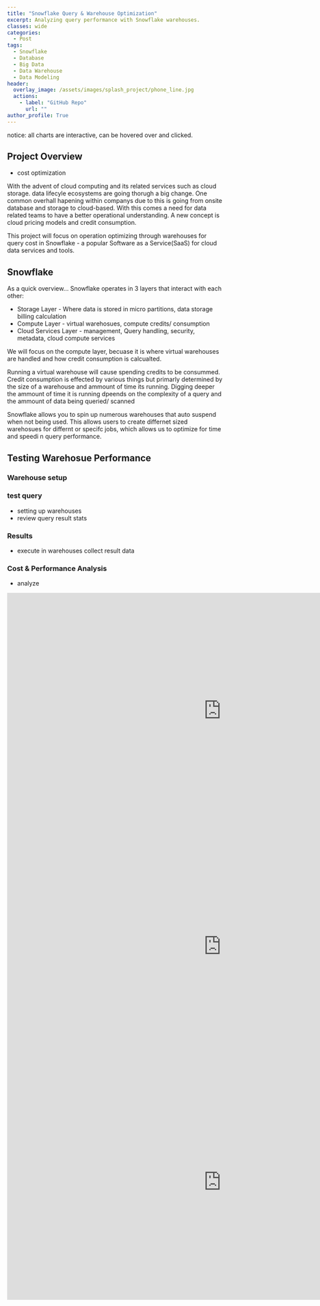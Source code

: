 ```yaml
---
title: "Snowflake Query & Warehouse Optimization"
excerpt: Analyzing query performance with Snowflake warehouses. 
classes: wide
categories:
  - Post
tags:
  - Snowflake
  - Database
  - Big Data
  - Data Warehouse 
  - Data Modeling 
header:
  overlay_image: /assets/images/splash_project/phone_line.jpg
  actions:
    - label: "GitHub Repo"
      url: ""
author_profile: True 
---
```


notice: all charts are interactive, can be hovered over and clicked. 

## Project Overview 
- cost optimization

With the advent of cloud computing and its related services such as cloud storage. data lifecyle ecosystems are going thorugh a big change. One common overhall hapening within companys due to this is going from onsite database and storage to cloud-based. With this comes a need for data related teams to have a better operational understanding. 
A new concept is cloud pricing models and credit consumption. 

This project will focus on operation optimizing through warehouses for query cost in Snowflake - a popular Software as a Service(SaaS) for cloud data services and tools. 

## Snowflake 

As a quick overview...
Snowflake operates in 3 layers that interact with each other: 
- Storage Layer - Where data is stored in micro partitions, data storage billing calculation
-  Compute Layer - virtual warehosues, compute credits/ consumption 
-  Cloud Services Layer - management, Query handling, security, metadata, cloud compute services 

We will focus on the compute layer, becuase it is where virtual warehouses are handled and how credit consumption is calcualted. 

Running a virtual warehouse will cause spending credits to be consummed. Credit consumption is effected by various things but primarly determined by the size of a warehouse and ammount of time its running. Digging deeper the ammount of time it is running dpeends on the complexity of a query and the ammount of data being queried/ scanned  

Snowflake allows you to spin up numerous warehouses that auto suspend when not being used. This allows users to create differnet sized warehosues for differnt or specifc jobs, which allows us to optimize for time and speedi n query performance. 

## Testing Warehosue Performance 

### Warehouse setup 

### test query
- setting up warehouses
- review query result stats 

### Results 
- execute in warehouses collect result data 


### Cost & Performance Analysis 
- analyze 


<iframe width="1000" height="550" src="https://lookerstudio.google.com/embed/reporting/225f4ea2-e3d9-482f-8125-9972eaceb14f/page/PTDoD" frameborder="0" style="border:0" allowfullscreen sandbox="allow-storage-access-by-user-activation allow-scripts allow-same-origin allow-popups allow-popups-to-escape-sandbox"></iframe>


<iframe width="1000" height="550" src="https://lookerstudio.google.com/embed/reporting/7e473c99-2c13-43b2-bb3b-d8e068e03b66/page/PTDoD" frameborder="0" style="border:0" allowfullscreen sandbox="allow-storage-access-by-user-activation allow-scripts allow-same-origin allow-popups allow-popups-to-escape-sandbox"></iframe>


<iframe width="1000" height="550" src="https://lookerstudio.google.com/embed/reporting/5ee1d556-9e16-4e82-989f-d278e2a2d593/page/PTDoD" frameborder="0" style="border:0" allowfullscreen sandbox="allow-storage-access-by-user-activation allow-scripts allow-same-origin allow-popups allow-popups-to-escape-sandbox"></iframe>


